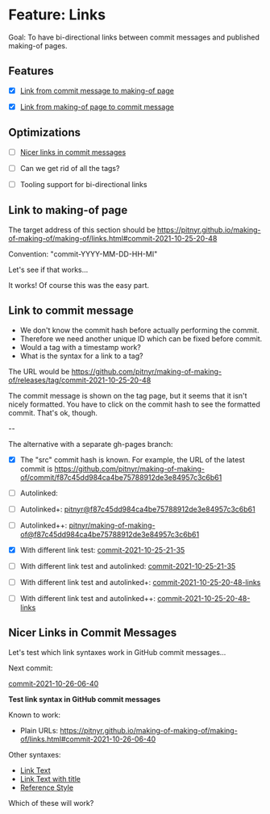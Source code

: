 # Feature: Links

Goal: To have bi-directional links between commit messages and published making-of pages.


## Features

- [x] [Link from commit message to making-of page](#link-to-making-of-page)
- [x] [Link from making-of page to commit message](#link-to-commit-message)


## Optimizations

- [ ] [Nicer links in commit messages](#nicer-links-in-commit-messages)
- [ ] Can we get rid of all the tags?
- [ ] Tooling support for bi-directional links


<a id="commit-2021-10-25-20-48"></a>

## Link to making-of page

The target address of this section should be
https://pitnyr.github.io/making-of-making-of/making-of/links.html#commit-2021-10-25-20-48

Convention: "commit-YYYY-MM-DD-HH-MI"

Let's see if that works...

It works! Of course this was the easy part.


<a id="commit-2021-10-25-21-35"></a>

## Link to commit message

- We don't know the commit hash before actually performing the commit.
- Therefore we need another unique ID which can be fixed before commit.
- Would a tag with a timestamp work?
- What is the syntax for a link to a tag?

The URL would be
https://github.com/pitnyr/making-of-making-of/releases/tag/commit-2021-10-25-20-48

The commit message is shown on the tag page, but it seems that it isn't nicely formatted.
You have to click on the commit hash to see the formatted commit.
That's ok, though.

--

The alternative with a separate gh-pages branch:

- [x] The "src" commit hash is known. For example, the URL of the latest commit is <https://github.com/pitnyr/making-of-making-of/commit/f87c45dd984ca4be75788912de3e84957c3c6b61>
- [ ] Autolinked: <f87c45dd984ca4be75788912de3e84957c3c6b61>
- [ ] Autolinked+: <pitnyr@f87c45dd984ca4be75788912de3e84957c3c6b61>
- [ ] Autolinked++: <pitnyr/making-of-making-of@f87c45dd984ca4be75788912de3e84957c3c6b61>

- [x] With different link test: [commit-2021-10-25-21-35](https://github.com/pitnyr/making-of-making-of/commit/f87c45dd984ca4be75788912de3e84957c3c6b61)
- [ ] With different link test and autolinked: [commit-2021-10-25-21-35](<f87c45dd984ca4be75788912de3e84957c3c6b61>)
- [ ] With different link test and autolinked+: [commit-2021-10-25-20-48-links](pitnyr@f87c45dd984ca4be75788912de3e84957c3c6b61)
- [ ] With different link test and autolinked++: [commit-2021-10-25-20-48-links](pitnyr/making-of-making-of@f87c45dd984ca4be75788912de3e84957c3c6b61)


<a id="commit-2021-10-26-06-40"></a>

## Nicer Links in Commit Messages

Let's test which link syntaxes work in GitHub commit messages...

Next commit:

[commit-2021-10-26-06-40](https://github.com/pitnyr/making-of-making-of/commit/a9a4585ab2db1358aeeb50caa263f2c7816591f6)

**Test link syntax in GitHub commit messages**

Known to work:

- Plain URLs: https://pitnyr.github.io/making-of-making-of/making-of/links.html#commit-2021-10-26-06-40

Other syntaxes:

- [Link Text](https://pitnyr.github.io/making-of-making-of/making-of/links.html#commit-2021-10-26-06-40)
- [Link Text with title](https://pitnyr.github.io/making-of-making-of/making-of/links.html#commit-2021-10-26-06-40 "Title")
- [Reference Style][1]

Which of these will work?

[1]: https://pitnyr.github.io/making-of-making-of/making-of/links.html#commit-2021-10-26-06-40
